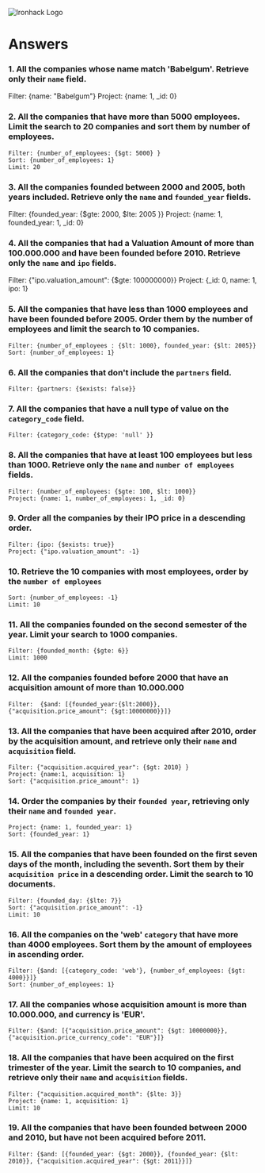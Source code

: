![Ironhack Logo](https://i.imgur.com/1QgrNNw.png)

# Answers

### 1. All the companies whose name match 'Babelgum'. Retrieve only their `name` field.

Filter: {name: "Babelgum"}
Project: {name: 1, _id: 0}
<!-- Your Code Goes Here -->

### 2. All the companies that have more than 5000 employees. Limit the search to 20 companies and sort them by **number of employees**.
    Filter: {number_of_employees: {$gt: 5000} }
    Sort: {number_of_employees: 1}
    Limit: 20

<!-- Your Code Goes Here -->

### 3. All the companies founded between 2000 and 2005, both years included. Retrieve only the `name` and `founded_year` fields.

Filter: {founded_year: {$gte: 2000, $lte: 2005 }}
Project: {name: 1, founded_year: 1, _id: 0}
<!-- Your Code Goes Here -->

### 4. All the companies that had a Valuation Amount of more than 100.000.000 and have been founded before 2010. Retrieve only the `name` and `ipo` fields.

Filter: {"ipo.valuation_amount": {$gte: 100000000}}
Project: {_id: 0, name: 1, ipo: 1}
<!-- Your Code Goes Here -->

### 5. All the companies that have less than 1000 employees and have been founded before 2005. Order them by the number of employees and limit the search to 10 companies.

    Filter: {number_of_employees : {$lt: 1000}, founded_year: {$lt: 2005}}
    Sort: {number_of_employees: 1}

<!-- Your Code Goes Here -->

### 6. All the companies that don't include the `partners` field.

    Filter: {partners: {$exists: false}}
<!-- Your Code Goes Here -->

### 7. All the companies that have a null type of value on the `category_code` field.

    Filter: {category_code: {$type: 'null' }}
<!-- Your Code Goes Here -->

### 8. All the companies that have at least 100 employees but less than 1000. Retrieve only the `name` and `number of employees` fields.

    Filter: {number_of_employees: {$gte: 100, $lt: 1000}}
    Project: {name: 1, number_of_employees: 1, _id: 0}
<!-- Your Code Goes Here -->

### 9. Order all the companies by their IPO price in a descending order.
    Filter: {ipo: {$exists: true}}
    Project: {"ipo.valuation_amount": -1}

<!-- Your Code Goes Here -->

### 10. Retrieve the 10 companies with most employees, order by the `number of employees`
    Sort: {number_of_employees: -1}
    Limit: 10

<!-- Your Code Goes Here -->

### 11. All the companies founded on the second semester of the year. Limit your search to 1000 companies.
    Filter: {founded_month: {$gte: 6}}
    Limit: 1000

<!-- Your Code Goes Here -->

### 12. All the companies founded before 2000 that have an acquisition amount of more than 10.000.000
    Filter:  {$and: [{founded_year:{$lt:2000}}, {"acquisition.price_amount": {$gt:10000000}}]}
<!-- Your Code Goes Here -->

### 13. All the companies that have been acquired after 2010, order by the acquisition amount, and retrieve only their `name` and `acquisition` field.
    Filter: {"acquisition.acquired_year": {$gt: 2010} }
    Project: {name:1, acquisition: 1}
    Sort: {"acquisition.price_amount": 1}
<!-- Your Code Goes Here -->

### 14. Order the companies by their `founded year`, retrieving only their `name` and `founded year`.
    Project: {name: 1, founded_year: 1}
    Sort: {founded_year: 1}
<!-- Your Code Goes Here -->

### 15. All the companies that have been founded on the first seven days of the month, including the seventh. Sort them by their `acquisition price` in a descending order. Limit the search to 10 documents.
    Filter: {founded_day: {$lte: 7}}
    Sort: {"acquisition.price_amount": -1}
    Limit: 10
<!-- Your Code Goes Here -->

### 16. All the companies on the 'web' `category` that have more than 4000 employees. Sort them by the amount of employees in ascending order.
    Filter: {$and: [{category_code: 'web'}, {number_of_employees: {$gt: 4000}}]}
    Sort: {number_of_employees: 1}
<!-- Your Code Goes Here -->

### 17. All the companies whose acquisition amount is more than 10.000.000, and currency is 'EUR'.
    Filter: {$and: [{"acquisition.price_amount": {$gt: 10000000}}, {"acquisition.price_currency_code": "EUR"}]}
<!-- Your Code Goes Here -->

### 18. All the companies that have been acquired on the first trimester of the year. Limit the search to 10 companies, and retrieve only their `name` and `acquisition` fields.
    Filter: {"acquisition.acquired_month": {$lte: 3}}
    Project: {name: 1, acquisition: 1}
    Limit: 10
<!-- Your Code Goes Here -->

### 19. All the companies that have been founded between 2000 and 2010, but have not been acquired before 2011.
    Filter: {$and: [{founded_year: {$gt: 2000}}, {founded_year: {$lt: 2010}}, {"acquisition.acquired_year": {$gt: 2011}}]}
<!-- Your Code Goes Here -->
